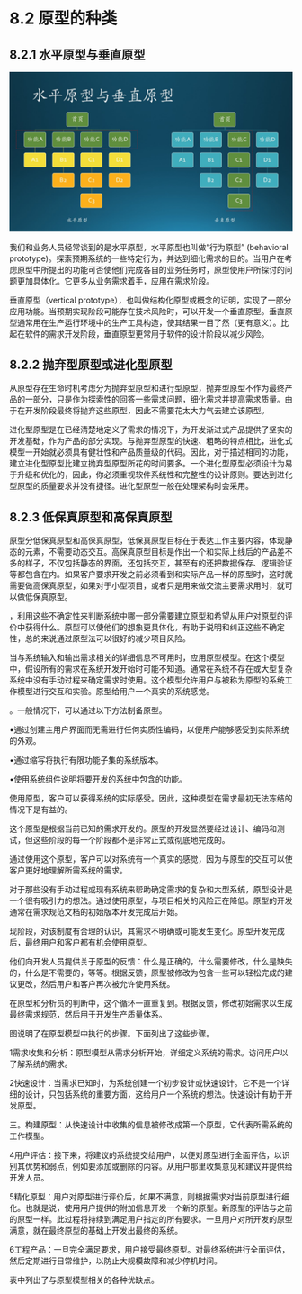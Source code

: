 # 8.2 原型的种类

## 8.2.1 水平原型与垂直原型

<div align="center">
<img src="Images/Slide5.JPG"/>
</div>


我们和业务人员经常谈到的是水平原型，水平原型也叫做“行为原型” (behavioral prototype)。探索预期系统的一些特定行为，并达到细化需求的目的。当用户在考虑原型中所提出的功能可否使他们完成各自的业务任务时，原型使用户所探讨的问题更加具体化。它更多从业务需求着手，应用在需求阶段。

垂直原型（vertical prototype），也叫做结构化原型或概念的证明，实现了一部分应用功能。当预期实现阶段可能存在技术风险时，可以开发一个垂直原型。垂直原型通常用在生产运行环境中的生产工具构造，使其结果一目了然（更有意义）。比起在软件的需求开发阶段，垂直原型更常用于软件的设计阶段以减少风险。



## 8.2.2 抛弃型原型或进化型原型

从原型存在生命时机考虑分为抛弃型原型和进行型原型，抛弃型原型不作为最终产品的一部分，只是作为探索性的回答一些需求问题，细化需求并提高需求质量。由于在开发阶段最终将抛弃这些原型，因此不需要花太大力气去建立该原型。

进化型原型是在已经清楚地定义了需求的情况下，为开发渐进式产品提供了坚实的开发基础，作为产品的部分实现。与抛弃型原型的快速、粗略的特点相比，进化式模型一开始就必须具有健壮性和产品质量级的代码。因此，对于描述相同的功能，建立进化型原型比建立抛弃型原型所花的时间要多。一个进化型原型必须设计为易于升级和优化的，因此，你必须重视软件系统性和完整性的设计原则。要达到进化型原型的质量要求并没有捷径。进化型原型一般在处理架构时会采用。

## 8.2.3 低保真原型和高保真原型

原型分低保真原型和高保真原型，低保真原型目标在于表达工作主要内容，体现静态的元素，不需要动态交互。高保真原型目标是作出一个和实际上线后的产品差不多的样子，不仅包括静态的界面，还包括交互，甚至有的还把数据保存、逻辑验证等都包含在内。如果客户要求开发之前必须看到和实际产品一样的原型时，这时就需要做高保真原型，如果对于小型项目，或者只是用来做交流主要需求用时，就可以做低保真原型。



，利用这些不确定性来判断系统中哪一部分需要建立原型和希望从用户对原型的评价中获得什么。原型可以使他们的想象更具体化，有助于说明和纠正这些不确定性，总的来说通过原型法可以很好的减少项目风险。

当与系统输入和输出需求相关的详细信息不可用时，应用原型模型。在这个模型中，假设所有的需求在系统开发开始时可能不知道。通常在系统不存在或大型复杂系统中没有手动过程来确定需求时使用。这个模型允许用户与被称为原型的系统工作模型进行交互和实验。原型给用户一个真实的系统感觉。


。一般情况下，可以通过以下方法制备原型。



•通过创建主用户界面而无需进行任何实质性编码，以便用户能够感受到实际系统的外观。

•通过缩写将执行有限功能子集的系统版本。

•使用系统组件说明将要开发的系统中包含的功能。


使用原型，客户可以获得系统的实际感受。因此，这种模型在需求最初无法冻结的情况下是有益的。



这个原型是根据当前已知的需求开发的。原型的开发显然要经过设计、编码和测试，但这些阶段的每一个阶段都不是非常正式或彻底地完成的。



通过使用这个原型，客户可以对系统有一个真实的感觉，因为与原型的交互可以使客户更好地理解所需系统的需求。

对于那些没有手动过程或现有系统来帮助确定需求的复杂和大型系统，原型设计是一个很有吸引力的想法。通过使用原型，与项目相关的风险正在降低。原型的开发通常在需求规范文档的初始版本开发完成后开始。



现阶段，对该制度有合理的认识，其需求不明确或可能发生变化。原型开发完成后，最终用户和客户都有机会使用原型。

他们向开发人员提供关于原型的反馈：什么是正确的，什么需要修改，什么是缺失的，什么是不需要的，等等。根据反馈，原型被修改为包含一些可以轻松完成的建议更改，然后用户和客户再次被允许使用系统。

在原型和分析员的判断中，这个循环一直重复到。根据反馈，修改初始需求以生成最终需求规范，然后用于开发生产质量体系。



图说明了在原型模型中执行的步骤。下面列出了这些步骤。

1需求收集和分析：原型模型从需求分析开始，详细定义系统的需求。访问用户以了解系统的需求。



2快速设计：当需求已知时，为系统创建一个初步设计或快速设计。它不是一个详细的设计，只包括系统的重要方面，这给用户一个系统的想法。快速设计有助于开发原型。



三。构建原型：从快速设计中收集的信息被修改成第一个原型，它代表所需系统的工作模型。



4用户评估：接下来，将建议的系统提交给用户，以便对原型进行全面评估，以识别其优势和弱点，例如要添加或删除的内容。从用户那里收集意见和建议并提供给开发人员。



5精化原型：用户对原型进行评价后，如果不满意，则根据需求对当前原型进行细化。也就是说，使用用户提供的附加信息开发一个新的原型。新原型的评估与之前的原型一样。此过程将持续到满足用户指定的所有要求。一旦用户对所开发的原型满意，就在最终原型的基础上开发出最终的系统。



6工程产品：一旦完全满足要求，用户接受最终原型。对最终系统进行全面评估，然后定期进行日常维护，以防止大规模故障和减少停机时间。



表中列出了与原型模型相关的各种优缺点。
